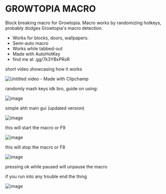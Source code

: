 # GROWTOPIA MACRO
Block breaking macro for Growtopia. Macro works by randomizing hotkeys, probably dodges Growtopia's macro detection. 
+ Works for blocks, doors, wallpapers.
+ Semi-auto macro
+ Works while tabbed-out
+ Made with AutoHotKey
+ find me at .gg/7k3YBxPRxR

short video showcasing how it works


![Untitled video - Made with Clipchamp](https://github.com/user-attachments/assets/fa89efad-6c80-4558-a6f9-e7430470e900)



randomly mash keys idk bro, guide on using:






![image](https://github.com/user-attachments/assets/38a968c6-bdc3-4893-b24c-018a6fedf746)


simple ahh main gui (updated version)







![image](https://github.com/user-attachments/assets/013dbfef-0ba7-45f6-a57f-033ded1f0af7)


this will start the macro or F9







![image](https://github.com/user-attachments/assets/8e18f8d6-e012-49e3-99c3-1e22039de944)


this will stop the macro or F8







![image](https://github.com/user-attachments/assets/242da58e-4eda-4691-840b-3015819d3b24)


pressing ok while paused will unpause the macro






if you run into any trouble end the thing

![image](https://github.com/user-attachments/assets/3901c427-ff6f-4a7f-a456-6a5fe03f5d73)
